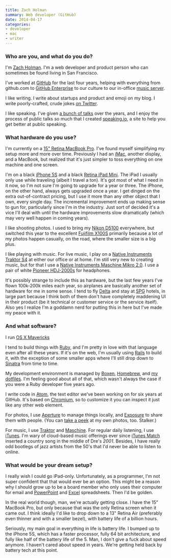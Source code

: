 ```yaml
---
title: Zach Holman
summary: Web developer (GitHub)
date: 2014-04-17
categories:
- developer
- mac
- writer
---
```


### Who are you, and what do you do?

I'm [Zach Holman](http://zachholman.com/ "Zach's website."). I'm a web developer and product person who can sometimes be found living in San Francisco.

I've worked at [GitHub][] for the last four years, helping with everything from github.com to [GitHub Enterprise][github-enterprise] to our culture to our in-office [music server][play].

I like writing. I write about startups and product and emoji on my blog. I write poorly-crafted, crude jokes [on Twitter](https://twitter.com/holman "Zach's Twitter account.").

I like speaking. I've given [a bunch of talks](http://zachholman.com/talks "Zach's list of talks.") over the years, and I enjoy the process of public talks so much that I created [speaking.io](http://speaking.io/ "A site for helping you be a better public speaker."), a site to help you get better at public speaking.

### What hardware do you use?

I'm currently on a [15" Retina MacBook Pro][macbook-pro]. I've found myself simplifying my setup more and more over time. Previously I had an [iMac][], another display, and a MacBook, but realized that it's just simpler to toss everything on one machine and one screen.

I'm on a black [iPhone 5S][iphone-5s] and a black [Retina iPad Mini][ipad-mini-2]. The iPad I usually only use while traveling (albeit I travel a ton). It's got most of what I need in it now, so I'm not sure I'm going to upgrade for a year or three. The iPhone, on the other hand, always gets upgraded once a year. I get dinged on the extra out-of-contract pricing, but I use it more than any other object that I own, every single day. The incremental improvement ends up making sense to gun for, particularly since I'm in the industry. Just sort of decided it's a vice I'll deal with until the hardware improvements slow dramatically (which may very well happen in coming years).

I like shooting photos. I used to bring my [Nikon D5100][d5100] everywhere, but switched this year to the excellent [Fujifilm X100S][x100s] primarily because a lot of my photos happen casually, on the road, where the smaller size is a big plus.

I like playing with music. For live music, I play on a [Native Instruments Traktor S4][traktor-kontrol-s4] at either our office or at home. I'm still very new to creating music, but for that I use a [Native Instruments Maschine Mikro 2.0][maschine-mikro]. I use a pair of white [Pioneer HDJ-2000s][hdj-2000] for headphones.

It's possibly strange to include this as hardware, but the last few years I've flown 100k-200k miles each year, so airplanes are basically another set of hardware for me in some sense. I tend to fly [Delta](https://www.delta.com/ "The Delta website.") and stay at [SPG](http://spg.com/ "The Starwood Hotel website.") hotels, in large part because I think both of them don't have completely maddening UI in their product (be it technical or customer service or the service itself). Also yes I realize I'm a goddamn nerd for putting this in here but I've made my peace with it.

### And what software?

I run [OS X Mavericks][macos]

I tend to build things with [Ruby][], and I'm pretty in love with that language even after all these years. If it's on the web, I'm usually using [Rails][rails] to build it, with the exception of some smaller apps where I'll still drop down to [Sinatra][] from time to time.

My development environment is managed by [Boxen][], [Homebrew][], and [my dotfiles](https://github.com/holman/dotfiles "Zach's dotfiles on GitHub."). I'm feeling good about all of that, which wasn't always the case if you were a Ruby developer five years ago.

I write code in [Atom][], the text editor we've been working on for six years at GitHub. It's based on [Chromium][], so to customize it you can inspect it just like any other web element.

For photos, I use [Aperture][] to manage things locally, and [Exposure][] to share them with people. (You can [take a peek](http://photos.zachholman.com/ "Zach's photos.") at my own photos, too. Stalker.)

For music, I use [Traktor][traktor-pro] and [Maschine][]. For regular daily listening, I use [iTunes][]. I'm wary of cloud-based music offerings ever since [iTunes Match][itunes-match] inserted a country song in the middle of Dre's *2001*. Besides, I have really odd bootlegs of jazz artists from the 50's that I'd never be able to listen to online.

### What would be your dream setup?

I really wish I could go iPad-only. Unfortunately, as a programmer, I'm not super confident that that would ever be an option. This might be a reason why I should grow up to be a board member who only uses their computer for email and [PowerPoint][] and [Excel][] spreadsheets. Then I'd be golden.

In the real world though, man, we're actually getting close. I have the 15" MacBook Pro, but only because that was the only Retina screen when it came out. I think ideally I'd like to drop down to a 13" Retina Air (preferably even thinner and with a smaller bezel), with battery life of a billion hours.

Seriously, my main goal in everything in life is battery life. I bumped up to the iPhone 5S, which has a faster processor, fully 64 bit architecture, and fully like half of the battery life of the 5. Man, I don't give a fuck about speed anymore. I haven't cared about speed in years. We're getting held back by battery tech at this point.

[aperture]: https://en.wikipedia.org/wiki/Aperture_(software) "Photo editing and management software for Mac OS X."
[atom]: https://github.blog/2022-06-08-sunsetting-atom/ "A text editor based on web technology."
[boxen]: https://github.com/boxen/our-boxen/#our-boxen "A developer automation tool."
[chromium]: https://www.chromium.org/ "Open-source builds of the Chrome web browser."
[d5100]: https://www.nikonusa.com/en/nikon-products/product/dslr-cameras/d5100.html "A 16.2 megapixel DSLR."
[excel]: https://www.microsoft.com/en-us/microsoft-365/excel "A spreadsheet application."
[exposure]: https://exposure.co/ "A photo narrative service."
[github-enterprise]: https://github.com/enterprise "A hosted GitHub for companies."
[github]: https://github.com/ "A Git code repository service."
[hdj-2000]: https://www.pioneerdjusa.com/gear.aspx?product=HDJ-2000 "DJ headphones."
[homebrew]: https://brew.sh/ "Command-line package manager for Mac OS X."
[imac]: https://www.apple.com/imac-24/ "An all-in-one computer."
[ipad-mini-2]: https://en.wikipedia.org/wiki/IPad_Mini_(2nd_generation) "A 7.9 inch tablet device with a Retina screen."
[iphone-5s]: https://en.wikipedia.org/wiki/IPhone_5S "A smartphone."
[itunes-match]: https://support.apple.com/en-us/HT204146 "An online music backup/streaming service."
[itunes]: https://www.apple.com/itunes/ "A jukebox application and online store."
[macbook-pro]: https://www.apple.com/macbook-pro/ "A laptop."
[macos]: https://en.wikipedia.org/wiki/MacOS "An operating system for Mac hardware."
[maschine-mikro]: https://www.native-instruments.com/en/products/maschine/production-systems/maschine-mikro/ "A small tactile sequencer and sampler."
[maschine]: https://www.native-instruments.com/en/products/maschine/production-systems/maschine/ "A tactile sequencer and sampler."
[play]: https://github.com/play/play "An iTunes-powered office music jukebox."
[powerpoint]: https://www.microsoft.com/en-us/microsoft-365/powerpoint "Presentation software."
[rails]: https://rubyonrails.org/ "A Ruby-based web framework."
[ruby]: https://www.ruby-lang.org/en/ "An interpreted scripting language."
[sinatra]: https://sinatrarb.com/ "A lightweight Ruby web framework."
[traktor-kontrol-s4]: https://www.native-instruments.com/en/products/traktor/dj-controllers/traktor-kontrol-s4/ "A hardware/software DJ system."
[traktor-pro]: http://web.archive.org/web/20190506071646/https://www.amazon.com/Native-Instruments-17642-TRAKTOR-PRO/dp/B001JD43Z0 "DJ software."
[x100s]: https://www.fujifilm.com/products/digital_cameras/x/fujifilm_x100s/ "A 16 megapixel digital camera."
